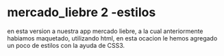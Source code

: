 # mercado_liebre 2 -estilos

en esta version a nuestra app mercado liebre, a la cual anteriormente habiamos maquetado,
utilizando html, en esta ocacion le hemos agregado un poco de estilos con la ayuda de CSS3.
